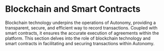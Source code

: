# Blockchain and Smart Contracts

Blockchain technology underpins the operations of Autonomy, providing a transparent, secure, and efficient way to record transactions. Coupled with smart contracts, it ensures the accurate execution of agreements within the platform. This section delves into the role of blockchain technology and smart contracts in facilitating and securing transactions within Autonomy.

